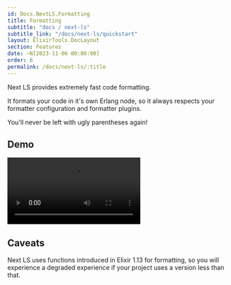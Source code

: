 ```yaml
---
id: Docs.NextLS.Formatting
title: Formatting
subtitle: "docs / next-ls"
subtitle_link: "/docs/next-ls/quickstart"
layout: ElixirTools.DocLayout
section: Features
date: ~N[2023-11-06 00:00:00]
order: 6
permalink: /docs/next-ls/:title
---
```


Next LS provides extremely fast code formatting.

It formats your code in it's own Erlang node, so it always respects your formatter configuration and formatter plugins.

You'll never be left with ugly parentheses again!

## Demo

<video src="https://f005.backblazeb2.com/file/elixir-tools/next-ls-code-formatting.mp4" controls></video>

## Caveats

Next LS uses functions introduced in Elixir 1.13 for formatting, so you will experience a degraded experience if your project uses a version less than that.
